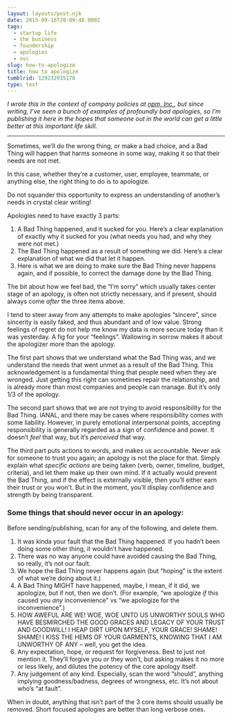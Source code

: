 ```yaml
---
layout: layouts/post.njk
date: 2015-09-16T20:09:48.000Z
tags:
  - startup life
  - the business
  - foundership
  - apologies
  - nvc
slug: how-to-apologize
title: how to apologize
tumblrid: 129232935178
type: text
---
```

<p><i>I wrote this in the context of company policies at <a href="https://www.npmjs.com/">npm, Inc.</a>, but since writing, I&rsquo;ve seen a bunch of examples of profoundly bad apologies, so I&rsquo;m publishing it here in the hopes that someone out in the world can get a little better at this important life skill.</i></p>

<hr><p>Sometimes, we&rsquo;ll do the wrong thing, or make a bad choice, and a Bad
Thing will happen that harms someone in some way, making it so that
their needs are not met.</p>

<p>In this case, whether they&rsquo;re a customer, user, employee, teammate, or
anything else, the right thing to do is to apologize.</p>

<p>Do not squander this opportunity to express an understanding of
another&rsquo;s needs in crystal clear writing!</p>

<p>Apologies need to have exactly 3 parts:</p>

<ol><li>A Bad Thing happened, and it sucked for you.  Here’s a clear
explanation of exactly why it sucked for you (what needs you had,
and why they were not met.)</li>
<li>The Bad Thing happened as a result of something we did.  Here’s a clear explanation of what we did that let it happen.</li>
<li>Here is what we are doing to make sure the Bad Thing never happens
again, and if possible, to correct the damage done by the Bad
Thing.</li>
</ol><p>The bit about how we feel bad, the &ldquo;I&rsquo;m sorry&rdquo; which usually takes
center stage of an apology, is often not strictly necessary, and if
present, should always come <em>after</em> the three items above.</p>

<p>I tend to steer away from any attempts to make apologies &ldquo;sincere&rdquo;,
since sincerity is easily faked, and thus abundant and of low value.
Strong feelings of regret do not help me know my data is more secure
today than it was yesterday.  A fig for your &ldquo;feelings&rdquo;. Wallowing in
sorrow makes it about the apologizer more than the apology.</p>

<p>The first part shows that we understand what the Bad Thing was, and we
understand the needs that went unmet as a result of the Bad Thing.
This acknowledgement is a fundamental thing that people need when they
are wronged.  Just getting this right can sometimes repair the
relationship, and is already more than most companies and people can
manage.  But it&rsquo;s only 1/3 of the apology.</p>

<p>The second part shows that we are not trying to avoid responsibility
for the Bad Thing.  IANAL, and there may be cases where responsibility
comes with some liability.  However, in purely emotional interpersonal
points, accepting responsibility is generally regarded as a sign of
confidence and power.  It doesn&rsquo;t <em>feel</em> that way, but it&rsquo;s
<em>perceived</em> that way.</p>

<p>The third part puts actions to words, and makes us accountable.  Never
ask for someone to trust you again; an apology is not the place for
that.  Simply explain what <em>specific actions</em> are being taken (verb, owner,
timeline, budget, criteria), and let them make up their own mind.  If
it actually would prevent the Bad Thing, and if the effect is
externally visible, then you&rsquo;ll either earn their trust or you won&rsquo;t.
But in the moment, you&rsquo;ll display confidence and strength by being
transparent.</p>

<h3 id="some-things-that-should-never-occur-in-an-apology">Some things that should <strong>never</strong> occur in an apology:</h3>

<p>Before sending/publishing, scan for any of the following, and delete
them.</p>

<ol><li>It was kinda your fault that the Bad Thing happened.  If you hadn&rsquo;t
been doing some other thing, it wouldn&rsquo;t have happened.</li>
<li>There was no way anyone could have avoided causing the Bad Thing,
so really, it’s not our fault.</li>
<li>We hope the Bad Thing never happens again (but &ldquo;hoping&rdquo; is the
extent of what we’re doing about it.)</li>
<li>A Bad Thing MIGHT have happened, maybe, I mean, if it did, we
apologize, but if not, then we don’t.  (For example, &ldquo;we apologize
<em>if</em> this caused you <em>any</em> inconvenience&rdquo; vs &ldquo;we apologize for the
inconvenience&rdquo;.)</li>
<li>HOW AWEFUL ARE WE!  WOE, WOE UNTO US UNWORTHY SOULS WHO HAVE
BESMIRCHED THE GOOD GRACES AND LEGACY OF YOUR TRUST AND GOODWILL!
I HEAP DIRT UPON MYSELF, YOUR GRACE! SHAME! SHAME! I KISS THE HEMS
OF YOUR GARMENTS, KNOWING THAT I AM UNWORTHY OF ANY &ndash; well, you
get the idea.</li>
<li>Any expectation, hope, or request for forgiveness.  Best to just
not mention it.  They&rsquo;ll forgive you or they won&rsquo;t, but asking
makes it no more or less likely, and dilutes the potency of the
core apology itself.</li>
<li>Any judgement of any kind.  Especially, scan the word &ldquo;should&rdquo;,
anything implying goodness/badness, degrees of wrongness, etc.
It&rsquo;s not about who&rsquo;s &ldquo;at fault&rdquo;.</li>
</ol><p>When in doubt, anything that isn&rsquo;t part of the 3 core items should
usually be removed.  Short focused apologies are better than long
verbose ones.</p>

